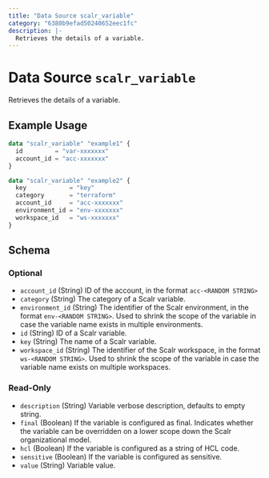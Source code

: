 ```yaml
---
title: "Data Source scalr_variable"
category: "6380b9efad50240652eec1fc"
description: |-
  Retrieves the details of a variable.
---
```


# Data Source `scalr_variable`

Retrieves the details of a variable.

## Example Usage

```terraform
data "scalr_variable" "example1" {
  id         = "var-xxxxxxx"
  account_id = "acc-xxxxxxx"
}

data "scalr_variable" "example2" {
  key            = "key"
  category       = "terraform"
  account_id     = "acc-xxxxxxx"
  environment_id = "env-xxxxxxx"
  workspace_id   = "ws-xxxxxxx"
}
```

<!-- schema generated by tfplugindocs -->
## Schema

### Optional

- `account_id` (String) ID of the account, in the format `acc-<RANDOM STRING>`
- `category` (String) The category of a Scalr variable.
- `environment_id` (String) The identifier of the Scalr environment, in the format `env-<RANDOM STRING>`. Used to shrink the scope of the variable in case the variable name exists in multiple environments.
- `id` (String) ID of a Scalr variable.
- `key` (String) The name of a Scalr variable.
- `workspace_id` (String) The identifier of the Scalr workspace, in the format `ws-<RANDOM STRING>`. Used to shrink the scope of the variable in case the variable name exists on multiple workspaces.

### Read-Only

- `description` (String) Variable verbose description, defaults to empty string.
- `final` (Boolean) If the variable is configured as final. Indicates whether the variable can be overridden on a lower scope down the Scalr organizational model.
- `hcl` (Boolean) If the variable is configured as a string of HCL code.
- `sensitive` (Boolean) If the variable is configured as sensitive.
- `value` (String) Variable value.
